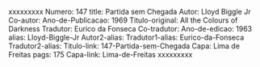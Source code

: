 xxxxxxxxx
Numero: 147
title: Partida sem Chegada
Autor: Lloyd Biggle Jr
Co-autor: 
Ano-de-Publicacao: 1969
Titulo-original: All the Colours of Darkness
Tradutor: Eurico da Fonseca
Co-tradutor: 
Ano-de-edicao: 1963
alias: Lloyd-Biggle-Jr
Autor2-alias: 
Tradutor1-alias: Eurico-da-Fonseca
Tradutor2-alias: 
Titulo-link: 147-Partida-sem-Chegada
Capa: Lima de Freitas
pags: 175
Capa-link: Lima-de-Freitas
xxxxxxxxx
